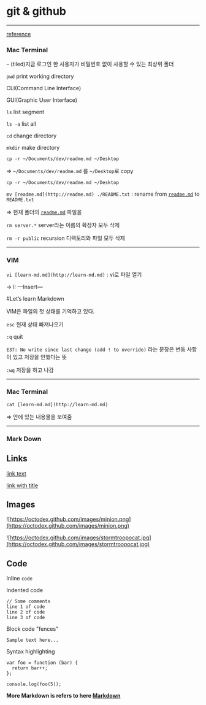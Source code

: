 # git & github

---

[reference](https://freeprog.tistory.com/254)

### Mac Terminal

`~` (tiled)지금 로그인 한 사용자가 비밀번호 없이 사용할 수 있는 최상위 폴더

`pwd` print working directory

CLI(Command Line Interface)

GUI(Graphic User Interface)

`ls` list segment

`ls -a` list all

`cd` change directory

`mkdir` make directory

`cp -r ~/Documents/dev/readme.md ~/Desktop`

⇒ `~/Documents/dev/readme.md` 를 `~/Desktop`로 copy

`cp -r ~/Documents/dev/readme.md ~/Desktop`

`mv [readme.md](http://readme.md) ./README.txt` : rename from [`readme.md`](http://readme.md) to `README.txt`

⇒ 현재 폴더의 [`readme.md`](http://readme.md) 파일을

`rm server.*` server라는 이름의 확장자 모두 삭제

`rm -r public` recursion 디렉토리와 파일 모두 삭제

---

### VIM

`vi [learn-md.md](http://learn-md.md)` : vi로 파일 열기

→ I: —Insert—

#Let’s learn Markdown

VIM은 파일의 첫 상태를 기억하고 있다.

`esc` 현재 상태 빠져나오기

`:q` quit

`E37: No write since last change (add ! to override)`
라는 문장은 변동 사항이 있고 저장을 안했다는 뜻

`:wq` 저장을 하고 나감

---

### Mac Terminal

`cat [learn-md.md](http://learn-md.md)`

⇒ 안에 있는 내용물을 보여줌

---

### Mark Down

## Links

[link text](http://dev.nodeca.com/)

[link with title](http://nodeca.github.io/pica/demo/)

## Images

![https://octodex.github.com/images/minion.png](https://octodex.github.com/images/minion.png)

![https://octodex.github.com/images/stormtroopocat.jpg](https://octodex.github.com/images/stormtroopocat.jpg)

## Code

Inline `code`

Indented code

```
// Some comments
line 1 of code
line 2 of code
line 3 of code

```

Block code "fences"

```
Sample text here...

```

Syntax highlighting

```
var foo = function (bar) {
  return bar++;
};

console.log(foo(5));

```

**More Markdown is refers to here [Markdown](https://markdown-it.github.io/)**
